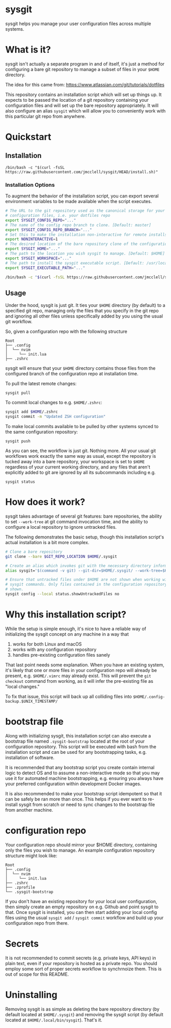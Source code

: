 # sysgit

sysgit helps you manage your user configuration files across multiple systems.


# What is it?

sysgit isn't actually a separate program in and of itself, it's just a method
for configuring a bare git repository to manage a subset of files in your
`$HOME` directory.

The idea for this came from: https://www.atlassian.com/git/tutorials/dotfiles

This repository contains an installation script which will set up things up. It
expects to be passed the location of a git repository containing your
configuration files and will set up the bare repository appropriately. It will
also configure an alias `sysgit` which will allow you to conveniently work with
this particular git repo from anywhere.

# Quickstart

## Installation

`/bin/bash -c "$(curl -fsSL https://raw.githubusercontent.com/jmcclell/sysgit/HEAD/install.sh)"`

### Installation Options

To augment the behavior of the installation script, you can export several
environment variables to be made available when the script executes.

```sh
# The URL to the git repository used as the canonical storage for your system
# configuration files, i.e. your dotfiles repo
export SYSGIT_CONFIG_REPO="..."
# The name of the config repo branch to clone. [Default: master]
export SYSGIT_CONFIG_REPO_BRANCH="..."
# Set this to make the installation non-interactive for remote installs [Default: unset]
export NONINTERACTIVE=1
# The desired location of the bare repository clone of the configuration repository. [Default: $HOME/.sysgit]
export SYSGIT_HOME="..."
# The path to the location you wish sysgit to manage. [Default: $HOME]
export SYSGIT_WORKSPACE="..."
# The path to install the sysgit executable script. [Default: /usr/local/bin]
export SYSGIT_EXECUTABLE_PATH="..."

/bin/bash -c "$(curl -fsSL https://raw.githubusercontent.com/jmcclell/sysgit/HEAD/install.sh)"
```

## Usage

Under the hood, sysgit is just git. It ties your `$HOME` directory (by default)
to a specified git repo, managing only the files that you specify in the git
repo and ignoring all other files unless specifically added by you using the
usual git workflow.

So, given a configuration repo with the following structure

```
Root
├── .config
│  └── nvim
│     └── init.lua
├── .zshrc
```

sysgit will ensure that your `$HOME` directory contains those files from the
configured branch of the configuration repo at installation time.

To pull the latest remote changes:

`sysgit pull`

To commit local changes to e.g. `$HOME/.zshrc`:

```sh
sysgit add $HOME/.zshrc
sysgit commit -m "Updated ZSH configuration"
```

To make local commits available to be pulled by other systems synced to the
same configuration repository:

`sysgit push`

As you can see, the workflow is just git. Nothing more. All your usual git
workflows work exactly the same way as usual, except the repository is tucked
away into a bare repository, your workspace is set to `$HOME` regardless of
your current working directory, and any files that aren't explicitly added to
git are ignored by all its subcommands including e.g.

`sysgit status`

# How does it work?

sysgit takes advantage of several git features: bare repositories, the ability
to set `--work-tree` at git command invocation time, and the ability to
configure a local repository to ignore untracked files.

The following demonstrates the basic setup, though this installation script's
actual installation is a bit more complex.

```sh
# Clone a bare repository
git clone --bare $GIT_REPO_LOCATION $HOME/.sysgit

# Create an alias which invokes git with the necessary directory information
alias sysgit='$(command -v git) --git-dir=$HOME/.sysgit/ --work-tree=$HOME'

# Ensure that untracked files under $HOME are not shown when working with
# sysgit commands. Only files contained in the configuration repository should be
# shown.
sysgit config --local status.showUntrackedFiles no
```

# Why this installation script?

While the setup is simple enough, it's nice to have a reliable way of
initializing the sysgit concept on any machine in a way that

1. works for both Linux and macOS
2. works with any configuration repository
3. handles pre-existing configuration files sanely

That last point needs some explanation. When you have an existing system, it's
likely that one or more files in your configuration repo will already be
present, e.g. `$HOME/.vimrc` may already exist. This will prevent the `git
checkout` command from working, as it will infer the pre-existing file as
"local changes."

To fix that issue, this script will back up all colliding files into
`$HOME/.config-backup.$UNIX_TIMESTAMP/`

# bootstrap file

Along with initializing sysgit, this installation script can also execute a
bootstrap file named `.sysgit-bootstrap` located at the root of your
configuration repository. This script will be executed with bash from the
installation script and can be used for any bootstrapping tasks, e.g.
installation of software.

It is recommended that any bootstrap script you create contain internal logic
to detect OS and to assume a non-interactive mode so that you may use it for
automated machine bootstrapping, e.g. ensuring you always have your preferred
configuration within development Docker images.

It is also recommended to make your bootstrap script idempotent so that it can
be safely be ran more than once. This helps if you ever want to re-install
sysgit from scratch or need to sync changes to the bootstrap file from another
machine.

# configuration repo

Your configuration repo should mirror your $HOME directory, containing only the
files you wish to manage. An example configuration repository structure might
look like:

```
Root
├── .config
│  └── nvim
│     └── init.lua
├── .zshrc
├── .zprofile
└── .sysgit-bootstrap
```

If you don't have an existing repository for your local user configuration,
then simply create an empty repository on e.g. Github and point sysgit to that.
Once sysgit is installed, you can then start adding your local config files
using the usual `sysgit add` / `sysgit commit` workflow and build up your
configuration repo from there.

# Secrets

It is not recommended to commit secrets (e.g. private keys, API keys) in plain
text, even if your repository is hosted as a private repo. You should employ
some sort of proper secrets workflow to synchrnoize them. This is out of scope
for this README.

# Uninstalling

Removing sysgit is as simple as deleting the bare repository directory (by
default located at `$HOME/.sysgit`) and removing the sysgit script (by default
located at `$HOME/.local/bin/sysgit`). That's it.
